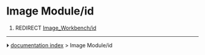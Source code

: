 # Image Module/id
1.  REDIRECT [Image_Workbench/id](Image_Workbench/id.md)



---
⏵ [documentation index](../README.md) > Image Module/id

